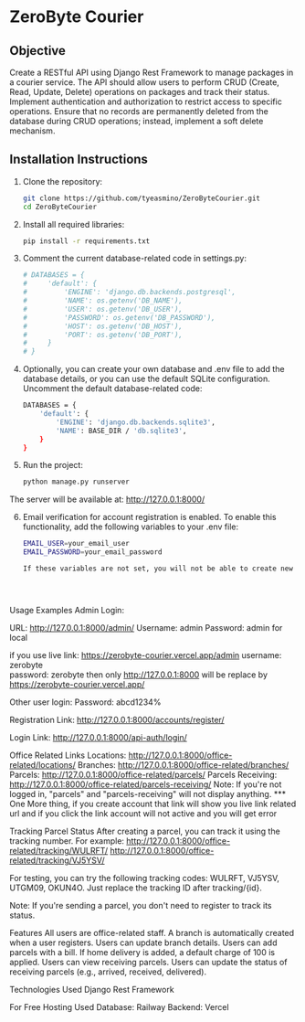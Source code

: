 # ZeroByte Courier

## Objective
Create a RESTful API using Django Rest Framework to manage packages in a courier service. The API should allow users to perform CRUD (Create, Read, Update, Delete) operations on packages and track their status. Implement authentication and authorization to restrict access to specific operations. Ensure that no records are permanently deleted from the database during CRUD operations; instead, implement a soft delete mechanism.

## Installation Instructions

1. Clone the repository:

   ```bash
   git clone https://github.com/tyeasmino/ZeroByteCourier.git
   cd ZeroByteCourier

2. Install all required libraries:
    ```bash 
    pip install -r requirements.txt

3. Comment the current database-related code in settings.py:
    ```bash 
    # DATABASES = {
    #     'default': {
    #         'ENGINE': 'django.db.backends.postgresql',
    #         'NAME': os.getenv('DB_NAME'),
    #         'USER': os.getenv('DB_USER'),
    #         'PASSWORD': os.getenv('DB_PASSWORD'),
    #         'HOST': os.getenv('DB_HOST'),
    #         'PORT': os.getenv('DB_PORT'),
    #     }
    # }


4. Optionally, you can create your own database and .env file to add the database details, or you  can use the default SQLite configuration. Uncomment the default database-related code:
    ```bash 
    DATABASES = {
        'default': {
            'ENGINE': 'django.db.backends.sqlite3',
            'NAME': BASE_DIR / 'db.sqlite3',
        }
    }


5. Run the project:
    ```bash 
    python manage.py runserver

The server will be available at: http://127.0.0.1:8000/


6. Email verification for account registration is enabled. To enable this functionality, add the following variables to your .env file:
    ```bash 
    EMAIL_USER=your_email_user
    EMAIL_PASSWORD=your_email_password

    If these variables are not set, you will not be able to create new accounts, but other functionalities will still work.
    




Usage Examples
Admin Login:

URL: http://127.0.0.1:8000/admin/
    Username: admin
    Password: admin for local

if you use live link: https://zerobyte-courier.vercel.app/admin
    username: zerobyte  
    password: zerobyte
    then only http://127.0.0.1:8000 will be replace by https://zerobyte-courier.vercel.app/

Other user login:
    Password: abcd1234%

Registration Link: http://127.0.0.1:8000/accounts/register/

Login Link: http://127.0.0.1:8000/api-auth/login/

Office Related Links
    Locations: http://127.0.0.1:8000/office-related/locations/
    Branches: http://127.0.0.1:8000/office-related/branches/
    Parcels: http://127.0.0.1:8000/office-related/parcels/
    Parcels Receiving: http://127.0.0.1:8000/office-related/parcels-receiving/
Note: If you're not logged in, "parcels" and "parcels-receiving" will not display anything.
*** One More thing, if you create account that link will show you live link related url and if you click the link account will not active and you will get error


Tracking Parcel Status
After creating a parcel, you can track it using the tracking number. For example:
    http://127.0.0.1:8000/office-related/tracking/WULRFT/
    http://127.0.0.1:8000/office-related/tracking/VJ5YSV/

For testing, you can try the following tracking codes: WULRFT, VJ5YSV, UTGM09, OKUN4O. Just replace the tracking ID after tracking/{id}.

Note: If you're sending a parcel, you don't need to register to track its status.

Features
    All users are office-related staff.
    A branch is automatically created when a user registers.
    Users can update branch details.
    Users can add parcels with a bill. If home delivery is added, a default charge of 100 is applied.
    Users can view receiving parcels.
    Users can update the status of receiving parcels (e.g., arrived, received, delivered).


Technologies Used
Django Rest Framework 

For Free Hosting Used
Database: Railway
Backend: Vercel
